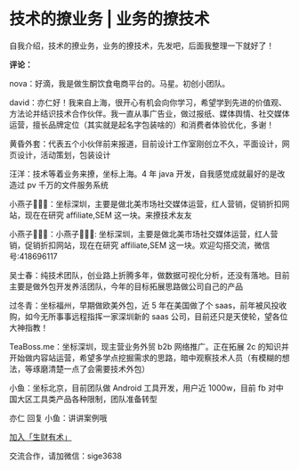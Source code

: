 # 技术的撩业务 | 业务的撩技术

自我介绍，技术的撩业务，业务的撩技术，先发吧，后面我整理一下就好了！

**评论：**

nova：好滴，我是做生酮饮食电商平台的。马星。初创小团队。

david：亦仁好！我来自上海，很开心有机会向你学习，希望学到先进的价值观、方法论并结识技术合作伙伴。我一直从事广告业，做过报纸、媒体舆情、社交媒体运营，擅长品牌定位（其实就是起名字包装啥的）和消费者体验优化，多谢！

黄昏外套：代表五个小伙伴前来报道，目前设计工作室刚创立不久，平面设计，网页设计，活动策划，包装设计

汪洋：技术等着业务来撩，坐标上海。4 年 java 开发，自我感觉成就最好的是改造过 pv 千万的文件服务系统

小燕子🙈🙉🙊：坐标深圳，主要是做北美市场社交媒体运营，红人营销，促销折扣网站，现在在研究 affiliate,SEM 这一块。来撩技术友友

小燕子🙈🙉🙊：小燕子🙈🙉🙊: 坐标深圳，主要是做北美市场社交媒体运营，红人营销，促销折扣网站，现在在研究 affiliate,SEM 这一块。欢迎勾搭交流，微信号:418696117

吴士春：纯技术团队，创业路上折腾多年，做数据可视化分析，还没有落地。目前主要是做外包开发养活团队，今年的目标拓展思路做公司自己的产品

过冬青：坐标福州，早期做欧美外包，近 5 年在美国做了个 saas，前年被风投收购，如今无所事事远程指挥一家深圳新的 saas 公司，目前还只是天使轮，望各位大神指教！

TeaBoss.me：坐标深圳，现主营业务外贸 b2b 网络推广。正在拓展 2c 的知识并开始做内容站运营，希望多学点挖掘需求的思路，暗中观察技术人员（有模糊的想法，等琢磨清楚一点了会需要技术外包）

小鱼：坐标北京，目前团队做 Android 工具开发，用户近 1000w，目前 fb 对中国大区工具类产品各种限制，团队准备转型

亦仁 回复 小鱼：讲讲案例哦

[加入「生财有术」](https://www.ilangcai.com/jiaru/)

交流合作，请加微信：sige3638